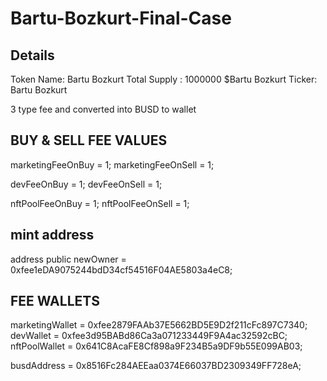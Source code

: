 # Bartu-Bozkurt-Final-Case
## Details
Token Name: Bartu Bozkurt
Total Supply : 1000000 $Bartu Bozkurt
Ticker: Bartu Bozkurt

3 type fee and converted into BUSD to wallet

## BUY & SELL FEE VALUES
marketingFeeOnBuy = 1;
marketingFeeOnSell = 1;

devFeeOnBuy = 1;
devFeeOnSell = 1;

nftPoolFeeOnBuy = 1;
nftPoolFeeOnSell = 1;

## mint address 
address public newOwner = 0xfee1eDA9075244bdD34cf54516F04AE5803a4eC8;

## FEE WALLETS
marketingWallet = 0xfee2879FAAb37E5662BD5E9D2f211cFc897C7340;
devWallet = 0xfee3d95BABd86Ca3a071233449F9A4ac32592cBC;
nftPoolWallet = 0x641C8AcaFE8Cf898a9F234B5a9DF9b55E099AB03;

busdAddress = 0x8516Fc284AEEaa0374E66037BD2309349FF728eA;

